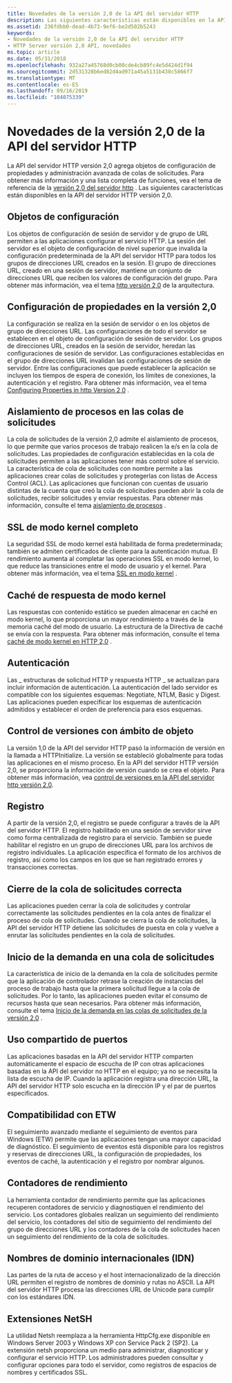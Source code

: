 ```yaml
---
title: Novedades de la versión 2,0 de la API del servidor HTTP
description: Las siguientes características están disponibles en la API del servidor HTTP versión 2,0.
ms.assetid: 236fdbb0-dead-4b73-9ef6-be2d502b5243
keywords:
- Novedades de la versión 2,0 de la API del servidor HTTP
- HTTP Server versión 2,0 API, novedades
ms.topic: article
ms.date: 05/31/2018
ms.openlocfilehash: 932a27a45768d0cb00cde4cb89fc4e5d424d1f94
ms.sourcegitcommit: 2d531328b6ed82d4ad971a45a5131b430c5866f7
ms.translationtype: MT
ms.contentlocale: es-ES
ms.lasthandoff: 09/16/2019
ms.locfileid: "104075339"
---
```

# <a name="whats-new-for-http-server-version-20-api"></a>Novedades de la versión 2,0 de la API del servidor HTTP

La API del servidor HTTP versión 2,0 agrega objetos de configuración de propiedades y administración avanzada de colas de solicitudes. Para obtener más información y una lista completa de funciones, vea el tema de referencia de la [versión 2,0 del servidor http](http-server-api-version-2-0-reference.md) . Las siguientes características están disponibles en la API del servidor HTTP versión 2,0.

## <a name="configuration-objects"></a>Objetos de configuración

Los objetos de configuración de sesión de servidor y de grupo de URL permiten a las aplicaciones configurar el servicio HTTP. La sesión del servidor es el objeto de configuración de nivel superior que invalida la configuración predeterminada de la API del servidor HTTP para todos los grupos de direcciones URL creados en la sesión. El grupo de direcciones URL, creado en una sesión de servidor, mantiene un conjunto de direcciones URL que reciben los valores de configuración del grupo. Para obtener más información, vea el tema [http versión 2,0](http-version-2-0-architecture.md) de la arquitectura.

## <a name="property-configuration-in-version-20"></a>Configuración de propiedades en la versión 2,0

La configuración se realiza en la sesión de servidor o en los objetos de grupo de direcciones URL. Las configuraciones de todo el servidor se establecen en el objeto de configuración de sesión de servidor. Los grupos de direcciones URL, creados en la sesión de servidor, heredan las configuraciones de sesión de servidor. Las configuraciones establecidas en el grupo de direcciones URL invalidan las configuraciones de sesión de servidor. Entre las configuraciones que puede establecer la aplicación se incluyen los tiempos de espera de conexión, los límites de conexiones, la autenticación y el registro. Para obtener más información, vea el tema [Configuring Properties in http Version 2,0](configuring-properties-in-http-version-2-0.md) .

## <a name="process-isolation-on-request-queues"></a>Aislamiento de procesos en las colas de solicitudes

La cola de solicitudes de la versión 2,0 admite el aislamiento de procesos, lo que permite que varios procesos de trabajo realicen la e/s en la cola de solicitudes. Las propiedades de configuración establecidas en la cola de solicitudes permiten a las aplicaciones tener más control sobre el servicio. La característica de cola de solicitudes con nombre permite a las aplicaciones crear colas de solicitudes y protegerlas con listas de Access Control (ACL). Las aplicaciones que funcionan con cuentas de usuario distintas de la cuenta que creó la cola de solicitudes pueden abrir la cola de solicitudes, recibir solicitudes y enviar respuestas. Para obtener más información, consulte el tema [aislamiento de procesos](process-isolation.md) .

## <a name="full-kernel-mode-ssl"></a>SSL de modo kernel completo

La seguridad SSL de modo kernel está habilitada de forma predeterminada; también se admiten certificados de cliente para la autenticación mutua. El rendimiento aumenta al completar las operaciones SSL en modo kernel, lo que reduce las transiciones entre el modo de usuario y el kernel. Para obtener más información, vea el tema [SSL en modo kernel](kernel-mode-ssl.md) .

## <a name="kernel-mode-response-cache"></a>Caché de respuesta de modo kernel

Las respuestas con contenido estático se pueden almacenar en caché en modo kernel, lo que proporciona un mayor rendimiento a través de la memoria caché del modo de usuario. La estructura de la Directiva de caché se envía con la respuesta. Para obtener más información, consulte el tema [caché de modo kernel en HTTP 2,0](kernel-mode-cache-in-http-2-0.md) .

## <a name="authentication"></a>Autenticación

Las \_ estructuras de solicitud HTTP y respuesta HTTP \_ se actualizan para incluir información de autenticación. La autenticación del lado servidor es compatible con los siguientes esquemas: Negotiate, NTLM, Basic y Digest. Las aplicaciones pueden especificar los esquemas de autenticación admitidos y establecer el orden de preferencia para esos esquemas.

## <a name="object-scoped-versioning"></a>Control de versiones con ámbito de objeto

La versión 1,0 de la API del servidor HTTP pasó la información de versión en la llamada a HTTPInitialize. La versión se estableció globalmente para todas las aplicaciones en el mismo proceso. En la API del servidor HTTP versión 2,0, se proporciona la información de versión cuando se crea el objeto. Para obtener más información, vea [control de versiones en la API del servidor http versión 2,0](versioning-in-http-2-0.md).

## <a name="logging"></a>Registro

A partir de la versión 2,0, el registro se puede configurar a través de la API del servidor HTTP. El registro habilitado en una sesión de servidor sirve como forma centralizada de registro para el servicio. También se puede habilitar el registro en un grupo de direcciones URL para los archivos de registro individuales. La aplicación especifica el formato de los archivos de registro, así como los campos en los que se han registrado errores y transacciones correctas.

## <a name="graceful-request-queue-shutdown"></a>Cierre de la cola de solicitudes correcta

Las aplicaciones pueden cerrar la cola de solicitudes y controlar correctamente las solicitudes pendientes en la cola antes de finalizar el proceso de cola de solicitudes. Cuando se cierra la cola de solicitudes, la API del servidor HTTP detiene las solicitudes de puesta en cola y vuelve a enrutar las solicitudes pendientes en la cola de solicitudes.

## <a name="demand-start-on-a-request-queue"></a>Inicio de la demanda en una cola de solicitudes

La característica de inicio de la demanda en la cola de solicitudes permite que la aplicación de controlador retrase la creación de instancias del proceso de trabajo hasta que la primera solicitud llegue a la cola de solicitudes. Por lo tanto, las aplicaciones pueden evitar el consumo de recursos hasta que sean necesarios. Para obtener más información, consulte el tema [Inicio de la demanda en las colas de solicitudes de la versión 2,0](demand-start-on-version-2-0-request-queues.md) .

## <a name="port-sharing"></a>Uso compartido de puertos

Las aplicaciones basadas en la API del servidor HTTP comparten automáticamente el espacio de escucha de IP con otras aplicaciones basadas en la API del servidor no HTTP en el equipo; ya no se necesita la lista de escucha de IP. Cuando la aplicación registra una dirección URL, la API del servidor HTTP solo escucha en la dirección IP y el par de puertos especificados.

## <a name="etw-support"></a>Compatibilidad con ETW

El seguimiento avanzado mediante el seguimiento de eventos para Windows (ETW) permite que las aplicaciones tengan una mayor capacidad de diagnóstico. El seguimiento de eventos está disponible para los registros y reservas de direcciones URL, la configuración de propiedades, los eventos de caché, la autenticación y el registro por nombrar algunos.

## <a name="performance-counters"></a>Contadores de rendimiento

La herramienta contador de rendimiento permite que las aplicaciones recuperen contadores de servicio y diagnostiquen el rendimiento del servicio. Los contadores globales realizan un seguimiento del rendimiento del servicio, los contadores del sitio de seguimiento del rendimiento del grupo de direcciones URL y los contadores de la cola de solicitudes hacen un seguimiento del rendimiento de la cola de solicitudes.

## <a name="international-domain-names-idn"></a>Nombres de dominio internacionales (IDN)

Las partes de la ruta de acceso y el host internacionalizado de la dirección URL permiten el registro de nombres de dominio y rutas no ASCII. La API del servidor HTTP procesa las direcciones URL de Unicode para cumplir con los estándares IDN.

## <a name="netsh-extensions"></a>Extensiones NetSH

La utilidad Netsh reemplaza a la herramienta HttpCfg.exe disponible en Windows Server 2003 y Windows XP con Service Pack 2 (SP2). La extensión netsh proporciona un medio para administrar, diagnosticar y configurar el servicio HTTP. Los administradores pueden consultar y configurar opciones para todo el servidor, como registros de espacios de nombres y certificados SSL.

 

 




